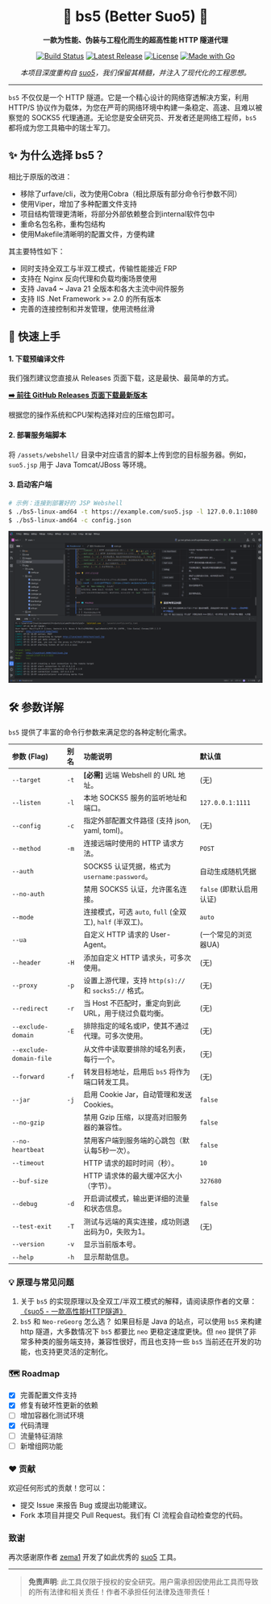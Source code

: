 <h1 align="center">🚀 bs5 (Better Suo5) 🚀</h1>

<p align="center">
  <strong>一款为性能、伪装与工程化而生的超高性能 HTTP 隧道代理</strong>
</p>

<p align="center">
  <!-- Badges -->
  <a href="https://github.com/PurpleNewNew/bs5/actions/workflows/go.yml"><img src="https://github.com/PurpleNewNew/bs5/actions/workflows/go.yml/badge.svg" alt="Build Status"></a>
  <a href="https://github.com/PurpleNewNew/bs5/releases/latest"><img src="https://img.shields.io/github/v/release/PurpleNewNew/bs5" alt="Latest Release"></a>
  <a href="https://github.com/PurpleNewNew/bs5/blob/main/LICENSE"><img src="https://img.shields.io/github/license/PurpleNewNew/bs5" alt="License"></a>
  <a href="https://go.dev/"><img src="https://img.shields.io/badge/Made%20with-Go-00ADD8.svg" alt="Made with Go"></a>
</p>

<div align="center">
  <i>本项目深度重构自 <a href="https://github.com/zema1/suo5">suo5</a>，我们保留其精髓，并注入了现代化的工程思想。</i>
</div>

---

`bs5` 不仅仅是一个 HTTP 隧道。它是一个精心设计的网络穿透解决方案，利用 HTTP/S 协议作为载体，为您在严苛的网络环境中构建一条稳定、高速、且难以被察觉的 SOCKS5 代理通道。无论您是安全研究员、开发者还是网络工程师，`bs5` 都将成为您工具箱中的瑞士军刀。

## ✨ 为什么选择 bs5？
相比于原版的改进：

- 移除了urfave/cli，改为使用Cobra（相比原版有部分命令行参数不同）
- 使用Viper，增加了多种配置文件支持
- 项目结构管理更清晰，将部分外部依赖整合到internal软件包中
- 重命名包名称，重构包结构
- 使用Makefile清晰明的配置文件，方便构建

其主要特性如下：

- 同时支持全双工与半双工模式，传输性能接近 FRP
- 支持在 Nginx 反向代理和负载均衡场景使用
- 支持 Java4 ~ Java 21 全版本和各大主流中间件服务
- 支持 IIS .Net Framework >= 2.0 的所有版本
- 完善的连接控制和并发管理，使用流畅丝滑

## 🚀 快速上手

#### 1. 下载预编译文件

我们强烈建议您直接从 Releases 页面下载，这是最快、最简单的方式。

**[➡️ 前往 GitHub Releases 页面下载最新版本](https://github.com/PurpleNewNew/bs5/releases/latest)**

根据您的操作系统和CPU架构选择对应的压缩包即可。

#### 2. 部署服务端脚本

将 `/assets/webshell/` 目录中对应语言的脚本上传到您的目标服务器。例如，`suo5.jsp` 用于 Java Tomcat/JBoss 等环境。

#### 3. 启动客户端

```bash
# 示例：连接到部署好的 JSP Webshell
$ ./bs5-linux-amd64 -t https://example.com/suo5.jsp -l 127.0.0.1:1080
$ ./bs5-linux-amd64 -c config.json
```

![截图1](images/1.png)

## 🛠️ 参数详解

`bs5` 提供了丰富的命令行参数来满足您的各种定制化需求。

| 参数 (Flag) | 别名 | 功能说明 | 默认值 |
| :--- | :--- | :--- | :--- |
| `--target` | `-t` | **[必需]** 远端 Webshell 的 URL 地址。 | (无) |
| `--listen` | `-l` | 本地 SOCKS5 服务的监听地址和端口。 | `127.0.0.1:1111` |
| `--config` | `-c` | 指定外部配置文件路径 (支持 json, yaml, toml)。 | (无) |
| `--method` | `-m` | 连接远端时使用的 HTTP 请求方法。 | `POST` |
| `--auth` | | SOCKS5 认证凭据，格式为 `username:password`。 | 自动生成随机凭据 |
| `--no-auth` | | 禁用 SOCKS5 认证，允许匿名连接。 | `false` (即默认启用认证) |
| `--mode` | | 连接模式，可选 `auto`, `full` (全双工), `half` (半双工)。 | `auto` |
| `--ua` | | 自定义 HTTP 请求的 User-Agent。 | (一个常见的浏览器UA) |
| `--header` | `-H` | 添加自定义 HTTP 请求头，可多次使用。 | (无) |
| `--proxy` | `-p` | 设置上游代理，支持 `http(s)://` 和 `socks5://` 格式。 | (无) |
| `--redirect` | `-r` | 当 Host 不匹配时，重定向到此 URL，用于绕过负载均衡。 | (无) |
| `--exclude-domain` | `-E` | 排除指定的域名或IP，使其不通过代理。可多次使用。 | (无) |
| `--exclude-domain-file` | | 从文件中读取要排除的域名列表，每行一个。 | (无) |
| `--forward` | `-f` | 转发目标地址，启用后 `bs5` 将作为端口转发工具。 | (无) |
| `--jar` | `-j` | 启用 Cookie Jar，自动管理和发送 Cookies。 | `false` |
| `--no-gzip` | | 禁用 Gzip 压缩，以提高对旧服务器的兼容性。 | `false` |
| `--no-heartbeat` | | 禁用客户端到服务端的心跳包（默认每5秒一次）。 | `false` |
| `--timeout` | | HTTP 请求的超时时间（秒）。 | `10` |
| `--buf-size` | | HTTP 请求体的最大缓冲区大小（字节）。 | `327680` |
| `--debug` | `-d` | 开启调试模式，输出更详细的流量和状态信息。 | `false` |
| `--test-exit` | `-T` | 测试与远端的真实连接，成功则退出码为0，失败为1。 | (无) |
| `--version` | `-v` | 显示当前版本号。 | | 
| `--help` | `-h` | 显示帮助信息。 | | 

### 💡 原理与常见问题

1. 关于 `bs5` 的实现原理以及全双工/半双工模式的解释，请阅读原作者的文章：
    [《suo5 - 一款高性能HTTP隧道》](https://koalr.me/posts/suo5-a-hign-performace-http-socks/)
2. `bs5` 和 `Neo-reGeorg` 怎么选？
    如果目标是 Java 的站点，可以使用 `bs5` 来构建 http 隧道，大多数情况下 `bs5` 都要比 `neo` 更稳定速度更快。但 `neo`
    提供了非常多种类的服务端支持，兼容性很好，而且也支持一些 `bs5` 当前还在开发的功能，也支持更灵活的定制化。


### 🗺️ Roadmap

- [x] 完善配置文件支持
- [x] 修复有破坏性更新的依赖
- [ ] 增加容器化测试环境
- [x] 代码清理
- [ ] 流量特征消除
- [ ] 新增组网功能

### ❤️ 贡献

欢迎任何形式的贡献！您可以：
- 提交 Issue 来报告 Bug 或提出功能建议。
- Fork 本项目并提交 Pull Request。我们有 CI 流程会自动检查您的代码。

### 致谢

再次感谢原作者 [zema1](https://github.com/zema1) 开发了如此优秀的 [suo5](https://github.com/zema1/suo5) 工具。

---

> **免责声明**: 此工具仅限于授权的安全研究。用户需承担因使用此工具而导致的所有法律和相关责任！作者不承担任何法律及连带责任！